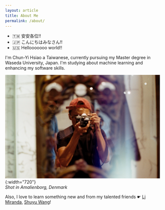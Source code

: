 ```yaml
---
layout: article
title: About Me
permalink: /about/
---
```


- 🇹🇼 安安各位!!
- 🇯🇵 こんにちはみなさん!!
- 🇺🇸 Hellooooooo world!!

I'm Chun-Yi Hsiao a Taiwanese, currently pursuing my Master degree in Waseda University, Japan. I'm studying about machine learning and enhancing my software skills.

![Diagram](/../images/IMG_5343.jpg){:width="720"}  
*Shot in Amalienborg, Denmark*

Also, I love to learn something new and from my talented friends ☛ [Lj Miranda](https://ljvmiranda921.github.io), [Shuyu Wang](https://github.com/Ceruleanacg)!

